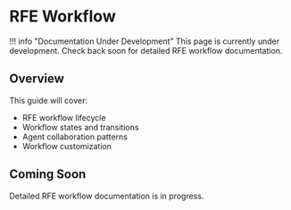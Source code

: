 # RFE Workflow

!!! info "Documentation Under Development"
    This page is currently under development. Check back soon for detailed RFE workflow documentation.

## Overview

This guide will cover:

- RFE workflow lifecycle
- Workflow states and transitions
- Agent collaboration patterns
- Workflow customization

## Coming Soon

Detailed RFE workflow documentation is in progress.
